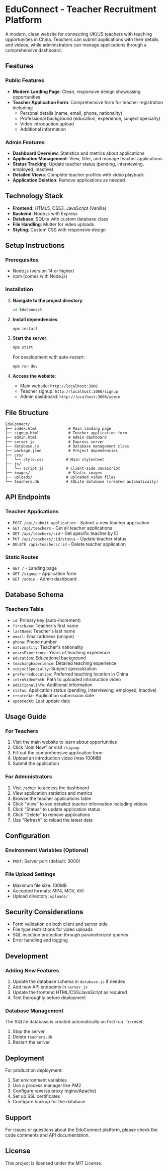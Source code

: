 # EduConnect - Teacher Recruitment Platform

A modern, clean website for connecting UK/US teachers with teaching opportunities in China. Teachers can submit applications with their details and videos, while administrators can manage applications through a comprehensive dashboard.

## Features

### Public Features
- **Modern Landing Page**: Clean, responsive design showcasing opportunities
- **Teacher Application Form**: Comprehensive form for teacher registration including:
  - Personal details (name, email, phone, nationality)
  - Professional background (education, experience, subject specialty)
  - Video introduction upload
  - Additional information

### Admin Features
- **Dashboard Overview**: Statistics and metrics about applications
- **Application Management**: View, filter, and manage teacher applications
- **Status Tracking**: Update teacher status (pending, interviewing, employed, inactive)
- **Detailed Views**: Complete teacher profiles with video playback
- **Application Deletion**: Remove applications as needed

## Technology Stack

- **Frontend**: HTML5, CSS3, JavaScript (Vanilla)
- **Backend**: Node.js with Express
- **Database**: SQLite with custom database class
- **File Handling**: Multer for video uploads
- **Styling**: Custom CSS with responsive design

## Setup Instructions

### Prerequisites
- Node.js (version 14 or higher)
- npm (comes with Node.js)

### Installation

1. **Navigate to the project directory**:
   ```bash
   cd EduConnect
   ```

2. **Install dependencies**:
   ```bash
   npm install
   ```

3. **Start the server**:
   ```bash
   npm start
   ```
   
   For development with auto-restart:
   ```bash
   npm run dev
   ```

4. **Access the website**:
   - Main website: `http://localhost:3000`
   - Teacher signup: `http://localhost:3000/signup`
   - Admin dashboard: `http://localhost:3000/admin`

## File Structure

```
EduConnect/
├── index.html              # Main landing page
├── signup.html             # Teacher application form
├── admin.html              # Admin dashboard
├── server.js               # Express server
├── database.js             # Database management class
├── package.json            # Project dependencies
├── css/
│   └── style.css          # Main stylesheet
├── js/
│   └── script.js          # Client-side JavaScript
├── images/                 # Static images
├── uploads/               # Uploaded video files
└── teachers.db            # SQLite database (created automatically)
```

## API Endpoints

### Teacher Applications
- `POST /api/submit-application` - Submit a new teacher application
- `GET /api/teachers` - Get all teacher applications
- `GET /api/teachers/:id` - Get specific teacher by ID
- `PUT /api/teachers/:id/status` - Update teacher status
- `DELETE /api/teachers/:id` - Delete teacher application

### Static Routes
- `GET /` - Landing page
- `GET /signup` - Application form
- `GET /admin` - Admin dashboard

## Database Schema

### Teachers Table
- `id`: Primary key (auto-increment)
- `firstName`: Teacher's first name
- `lastName`: Teacher's last name
- `email`: Email address (unique)
- `phone`: Phone number
- `nationality`: Teacher's nationality
- `yearsExperience`: Years of teaching experience
- `education`: Educational background
- `teachingExperience`: Detailed teaching experience
- `subjectSpecialty`: Subject specialization
- `preferredLocation`: Preferred teaching location in China
- `introVideoPath`: Path to uploaded introduction video
- `additionalInfo`: Additional information
- `status`: Application status (pending, interviewing, employed, inactive)
- `createdAt`: Application submission date
- `updatedAt`: Last update date

## Usage Guide

### For Teachers
1. Visit the main website to learn about opportunities
2. Click "Join Now" or visit `/signup`
3. Fill out the comprehensive application form
4. Upload an introduction video (max 100MB)
5. Submit the application

### For Administrators
1. Visit `/admin` to access the dashboard
2. View application statistics and metrics
3. Browse the teacher applications table
4. Click "View" to see detailed teacher information including videos
5. Click "Status" to update application status
6. Click "Delete" to remove applications
7. Use "Refresh" to reload the latest data

## Configuration

### Environment Variables (Optional)
- `PORT`: Server port (default: 3000)

### File Upload Settings
- Maximum file size: 100MB
- Accepted formats: MP4, MOV, AVI
- Upload directory: `uploads/`

## Security Considerations

- Form validation on both client and server side
- File type restrictions for video uploads
- SQL injection protection through parameterized queries
- Error handling and logging

## Development

### Adding New Features
1. Update the database schema in `database.js` if needed
2. Add new API endpoints in `server.js`
3. Update the frontend HTML/CSS/JavaScript as required
4. Test thoroughly before deployment

### Database Management
The SQLite database is created automatically on first run. To reset:
1. Stop the server
2. Delete `teachers.db`
3. Restart the server

## Deployment

For production deployment:
1. Set environment variables
2. Use a process manager like PM2
3. Configure reverse proxy (nginx/Apache)
4. Set up SSL certificates
5. Configure backup for the database

## Support

For issues or questions about the EduConnect platform, please check the code comments and API documentation.

## License

This project is licensed under the MIT License.